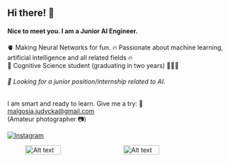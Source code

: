 ## Hi there! 👋

#### Nice to meet you. I am a Junior AI Engineer. 

🫀 Making Neural Networks for fun. 
🔥 Passionate about machine learning, artificial intelligence and all related fields 🔥   
🧠 Cognitive Science student (graduating in two years) 👩🏼‍🎓

###### 🔎 Looking for a junior position/internship related to AI.

I am smart and ready to learn. Give me a try:
📧 malgosia.judycka@gmail.com  
(Amateur photographer 📷)  
  
[![Instagram](https://img.shields.io/badge/Instagram-E4405F?style=for-the-badge&logo=instagram&logoColor=white)](https://www.instagram.com/mjudycka/)


<div style="display: flex; justify-content: center; gap: 20px;">
  <img src="https://github.com/user-attachments/assets/c26fbea5-909b-491d-9ef5-792ec0dc08ee" alt="Alt text" style="width: 40%;"/>
  <img src="https://github.com/user-attachments/assets/a85d90cc-d3dd-41b6-b479-67a802beffdd" alt="Alt text" style="width: 40%;"/>
</div>


